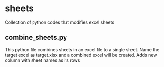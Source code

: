 # sheets
Collection of python codes that modifies excel sheets

## combine_sheets.py 
This python file combines sheets in an excel file to a single sheet. Name the target excel as target.xlsx and a combined excel will be created. Adds new column with sheet names as its rows 
